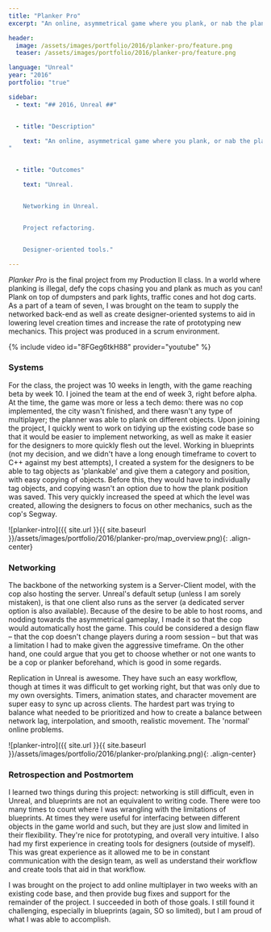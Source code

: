 ```yaml
---
title: "Planker Pro"
excerpt: "An online, asymmetrical game where you plank, or nab the plankers!"

header:
  image: /assets/images/portfolio/2016/planker-pro/feature.png
  teaser: /assets/images/portfolio/2016/planker-pro/feature.png

language: "Unreal"
year: "2016"
portfolio: "true"

sidebar:
  - text: "## 2016, Unreal ##"


  - title: "Description"

    text: "An online, asymmetrical game where you plank, or nab the plankers!
"


  - title: "Outcomes"

    text: "Unreal.


    Networking in Unreal.


    Project refactoring.


    Designer-oriented tools."

---
```


_Planker Pro_ is the final project from my Production II class. In a world where planking is illegal, defy the cops chasing you and plank as much as you can! Plank on top of dumpsters and park lights, traffic cones and hot dog carts. As a part of a team of seven, I was brought on the team to supply the networked back-end as well as create designer-oriented systems to aid in lowering level creation times and increase the rate of prototyping new mechanics. This project was produced in a scrum environment.

{% include video id="8FGeg6tkH88" provider="youtube" %}


### Systems ###

For the class, the project was 10 weeks in length, with the game reaching beta by week 10. I joined the team at the end of week 3, right before alpha. At the time, the game was more or less a tech demo: there was no cop implemented, the city wasn't finished, and there wasn't any type of multiplayer; the planner was able to plank on different objects. Upon joining the project, I quickly went to work on tidying up the existing code base so that it would be easier to implement networking, as well as make it easier for the designers to more quickly flesh out the level. Working in blueprints (not my decision, and we didn't have a long enough timeframe to covert to C++ against my best attempts), I created a system for the designers to be able to tag objects as 'plankable' and give them a category and position, with easy copying of objects. Before this, they would have to individually tag objects, and copying wasn't an option due to how the plank position was saved. This very quickly increased the speed at which the level was created, allowing the designers to focus on other mechanics, such as the cop's Segway.

![planker-intro]({{ site.url }}{{ site.baseurl }}/assets/images/portfolio/2016/planker-pro/map_overview.png){: .align-center}


### Networking ###

The backbone of the networking system is a Server-Client model, with the cop also hosting the server. Unreal's default setup (unless I am sorely mistaken), is that one client also runs as the server (a dedicated server option is also available). Because of the desire to be able to host rooms, and nodding towards the asymmetrical gameplay, I made it so that the cop would automatically host the game. This could be considered a design flaw – that the cop doesn't change players during a room session – but that was a limitation I had to make given the aggressive timeframe. On the other hand, one could argue that you get to choose whether or not one wants to be a cop or planker beforehand, which is good in some regards.

Replication in Unreal is awesome. They have such an easy workflow, though at times it was difficult to get working right, but that was only due to my own oversights. Timers, animation states, and character movement are super easy to sync up across clients. The hardest part was trying to balance what needed to be prioritized and how to create a balance between network lag, interpolation, and smooth, realistic movement. The 'normal' online problems.

![planker-intro]({{ site.url }}{{ site.baseurl }}/assets/images/portfolio/2016/planker-pro/planking.png){: .align-center}


### Retrospection and Postmortem ###

I learned two things during this project: networking is still difficult, even in Unreal, and blueprints are not an equivalent to writing code. There were too many times to count where I was wrangling with the limitations of blueprints. At times they were useful for interfacing between different objects in the game world and such, but they are just slow and limited in their flexibility. They're nice for prototyping, and overall very intuitive. I also had my first experience in creating tools for designers (outside of myself). This was great experience as it allowed me to be in constant communication with the design team, as well as understand their workflow and create tools that aid in that workflow.

I was brought on the project to add online multiplayer in two weeks with an existing code base, and then provide bug fixes and support for the remainder of the project. I succeeded in both of those goals. I still found it challenging, especially in blueprints (again, SO so limited), but I am proud of what I was able to accomplish.
